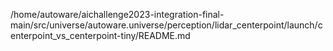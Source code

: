 /home/autoware/aichallenge2023-integration-final-main/src/universe/autoware.universe/perception/lidar_centerpoint/launch/centerpoint_vs_centerpoint-tiny/README.md